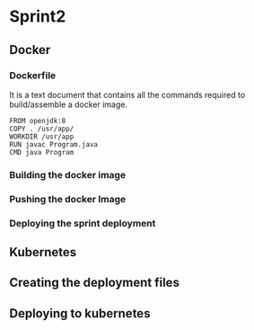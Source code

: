 # Sprint2
## Docker

### Dockerfile
It is a text document that contains all the commands required to build/assemble a docker image.

```
FROM openjdk:8
COPY . /usr/app/
WORKDIR /usr/app
RUN javac Program.java
CMD java Program
```

### Building the docker image

### Pushing the docker Image

### Deploying the sprint deployment

## Kubernetes

## Creating the deployment files

## Deploying to kubernetes

